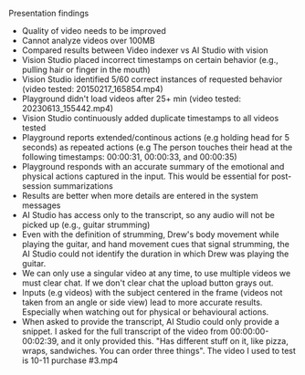 Presentation findings
 - Quality of video needs to be improved
 - Cannot analyze videos over 100MB
 - Compared results between Video indexer vs AI Studio with vision
 - Vision Studio placed incorrect timestamps on certain behavior (e.g., pulling hair or finger in the mouth)
 - Vision Studio identified 5/60 correct instances of requested behavior (video tested: 20150217_165854.mp4)
 - Playground didn't load videos after 25+ min (video tested: 20230613_155442.mp4)
 - Vision Studio continuously added duplicate timestamps to all videos tested
 - Playground reports extended/continous actions (e.g holding head for 5 seconds) as repeated actions (e.g The person touches their head at the following timestamps: 00:00:31, 00:00:33, and 00:00:35)
 - Playground responds with an accurate summary of the emotional and physical actions captured in the input. This would be essential for post-session summarizations
 - Results are better when more details are entered in the system messages
 - AI Studio has access only to the transcript, so any audio will not be picked up (e.g., guitar strumming)
 - Even with the definition of strumming, Drew's body movement while playing the guitar, and hand movement cues that signal strumming, the AI Studio could not identify the duration in which Drew was playing the guitar.
 - We can only use a singular video at any time, to use multiple videos we must clear chat. If we don't clear chat the upload button grays out.
 - Inputs (e.g videos) with the subject centered in the frame (videos not taken from an angle or side view) lead to more accurate results. Especially when watching out for physical or behavioural actions.
 - When asked to provide the transcript, AI Studio could only provide a snippet. I asked for the full transcript of the video from 00:00:00-00:02:39, and it only provided this. "Has different stuff on it, like pizza, wraps, sandwiches. You can order three things". The video I used to test is 10-11 purchase #3.mp4
